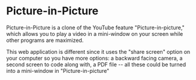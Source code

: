 # Picture-in-Picture
Picture-in-Picture is a clone of the YouTube feature "Picture-in-picture," which allows you to play a video in a mini-window on your screen while other programs are maximized. 

This web application is different since it uses the "share screen" option on your computer so you have more options: a backward facing camera, a second screen to code along with, a PDF file -- all these could be turned into a mini-window in "Picture-in-picture"
